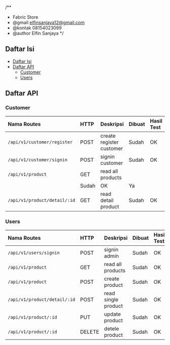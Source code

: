 /**
  * Fabric Store
  * @gmail elfinsanjaya12@gmail.com
  * @kontak 08154023099
  * @author Elfin Sanjaya 
*/


## Daftar Isi

* [Daftar Isi](#daftar-isi)
* [Daftar API](#daftar-api)
  * [Customer](#customer)
  * [Users](#users)
  
## Daftar API
### Customer

| Nama Routes                                          | HTTP   | Deskripsi                                      | Dibuat | Hasil Test | Middleware `Auth` |
| :--------------------------------------------------- | :----- | :--------------------------------------------- | :----- | :--------- | :---------------- |
| `/api/v1/customer/register`                                     | POST    | create register customer                                | Sudah  | OK         | Tidak             |
| `/api/v1/customer/signin`                                     | POST    | signin customer                                | Sudah  | OK         | Tidak             |
| `/api/v1/product`                                     | GET    | read all products                  
              | Sudah  | OK         | Ya |
| `/api/v1/product/detail/:id`                                     | GET    | read detail product                         | Sudah  | OK         | Ya |

### Users

| Nama Routes                                          | HTTP   | Deskripsi                                      | Dibuat | Hasil Test | Middleware `Auth` |
| :--------------------------------------------------- | :----- | :--------------------------------------------- | :----- | :--------- | :---------------- |
| `/api/v1/users/signin`                                     | POST    | signin admin                                | Sudah  | OK         | Tidak |
| `/api/v1/product`                                     | GET    | read all products                                | Sudah  | OK         | Ya |
| `/api/v1/product`                                     | POST    | create product                                | Sudah  | OK         | Ya |
| `/api/v1/product/detail/:id`                                     | POST    | read single product                             | Sudah  | OK         | Ya |
| `/api/v1/product/:id`                                     | PUT    | update product                             | Sudah  | OK         | Ya |
| `/api/v1/product/:id`                                     | DELETE    | detele product                             | Sudah  | OK         | Ya |



